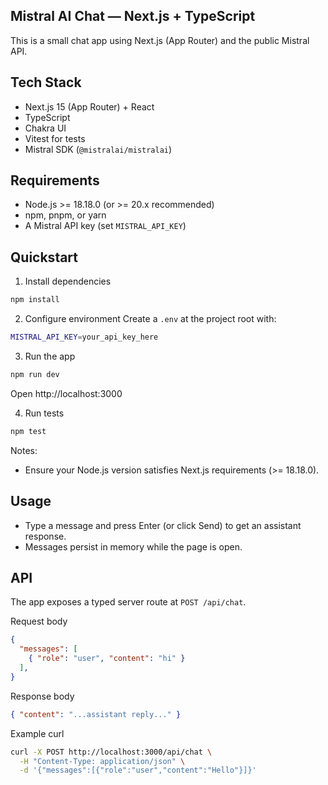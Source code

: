 ## Mistral AI Chat — Next.js + TypeScript

This is a small chat app using Next.js (App Router) and the public Mistral API.

## Tech Stack
- Next.js 15 (App Router) + React
- TypeScript
- Chakra UI
- Vitest for tests
- Mistral SDK (`@mistralai/mistralai`)

## Requirements
- Node.js >= 18.18.0 (or >= 20.x recommended)
- npm, pnpm, or yarn
- A Mistral API key (set `MISTRAL_API_KEY`)

## Quickstart
1) Install dependencies
```bash
npm install
```

2) Configure environment
Create a `.env` at the project root with:
```bash
MISTRAL_API_KEY=your_api_key_here
```

3) Run the app
```bash
npm run dev
```
Open http://localhost:3000

4) Run tests
```bash
npm test
```

Notes:
- Ensure your Node.js version satisfies Next.js requirements (>= 18.18.0).

## Usage
- Type a message and press Enter (or click Send) to get an assistant response.
- Messages persist in memory while the page is open.

## API
The app exposes a typed server route at `POST /api/chat`.

Request body
```json
{
  "messages": [
    { "role": "user", "content": "hi" }
  ],
}
```

Response body
```json
{ "content": "...assistant reply..." }
```

Example curl
```bash
curl -X POST http://localhost:3000/api/chat \
  -H "Content-Type: application/json" \
  -d '{"messages":[{"role":"user","content":"Hello"}]}'
```

